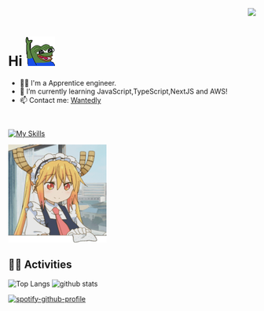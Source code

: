 <div align="right">
  <img src="https://komarev.com/ghpvc/?username=uttih" />
</div>

# Hi <img width="60" height="60" src="assets/pepe-pepe-the-frog.gif">

- 🧑‍💻 I'm a Apprentice engineer.
- 🌱 I’m currently learning JavaScript,TypeScript,NextJS and AWS!
- 📫 Contact me: [Wantedly](https://www.wantedly.com/id/u_hikaru0830)
<br>

[![My Skills](https://skillicons.dev/icons?i=html,css,javascript,typescript,react,nextjs,php,laravel,vscode,git,aws&theme=light)](https://skillicons.dev)


<div> <img width="200" height="200" src="assets/tohru.gif"/> </div>

## 🏃‍♀️ Activities
<div align="left"> 
  <img alt="Top Langs" height="150px" src="https://github-readme-stats.vercel.app/api?username=uttih&layout=compact&count_private=true&show_icons=true&theme=tokyonight" />
  <img alt="github stats" height="150px" src="https://github-readme-stats.vercel.app/api/top-langs/?username=uttih&layout=compact&count_private=true&show_icons=true&theme=tokyonight" />
</div>

<!--　　![Alt text](https://spotify-recently-played-readme.vercel.app/api?user=c60jsisv5xc5xacras9fmd4k7) -->

[![spotify-github-profile](https://spotify-github-profile.kittinanx.com/api/view?uid=c60jsisv5xc5xacras9fmd4k7&cover_image=true&theme=novatorem&show_offline=false&background_color=ffffff&interchange=false&bar_color=53b14f&bar_color_cover=true)](https://spotify-github-profile.kittinanx.com/api/view?uid=c60jsisv5xc5xacras9fmd4k7&redirect=true)

